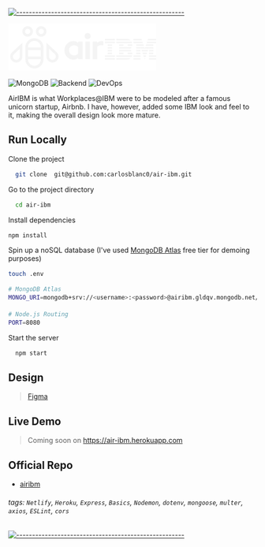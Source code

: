 [![-----------------------------------------------------](https://raw.githubusercontent.com/andreasbm/readme/master/assets/lines/colored.png)](#-)

![airIBM](https://raw.githubusercontent.com/carlosblanc0/air-ibm/master/frontend/src/assets/logo.svg)

![MongoDB](https://img.shields.io/badge/MongoDB-%234ea94b.svg?style=for-the-badge&logo=mongodb&logoColor=white)
![Backend](https://img.shields.io/badge/Node.js-339933?style=for-the-badge&logo=nodedotjs&logoColor=white)
![DevOps](https://img.shields.io/badge/Netlify-00C7B7?style=for-the-badge&logo=netlify&logoColor=white)

AirIBM is what Workplaces@IBM were to be modeled after a famous unicorn startup, Airbnb. I have, however, added some IBM look and feel to it, making the overall design look more mature.

## Run Locally

Clone the project

```bash
  git clone  git@github.com:carlosblanc0/air-ibm.git
```

Go to the project directory

```bash
  cd air-ibm
```

Install dependencies

```bash
npm install
```

Spin up a noSQL database (I've used [MongoDB Atlas](https://www.mongodb.com/atlas/database) free tier for demoing purposes)

```bash
touch .env
```

```bash
# MongoDB Atlas
MONGO_URI=mongodb+srv://<username>:<password>@airibm.gldqv.mongodb.net/<databse-name>?retryWrites=true&w=majority

# Node.js Routing
PORT=8080
```

Start the server

```bash
  npm start
```

## Design

> [Figma](https://www.figma.com/file/rd3Q6rsaooqCVvo1rry5OZ/IBM-team-library)

## Live Demo

> Coming soon on https://air-ibm.herokuapp.com

## Official Repo

- [airibm](https://github.com/carlosblanc0/air-ibm)

###### tags: `Netlify`, `Heroku`, `Express`, `Basics`, `Nodemon`, `dotenv`, `mongoose`, `multer`, `axios`, `ESLint`, `cors`

[![-----------------------------------------------------](https://raw.githubusercontent.com/andreasbm/readme/master/assets/lines/colored.png)](#-)

